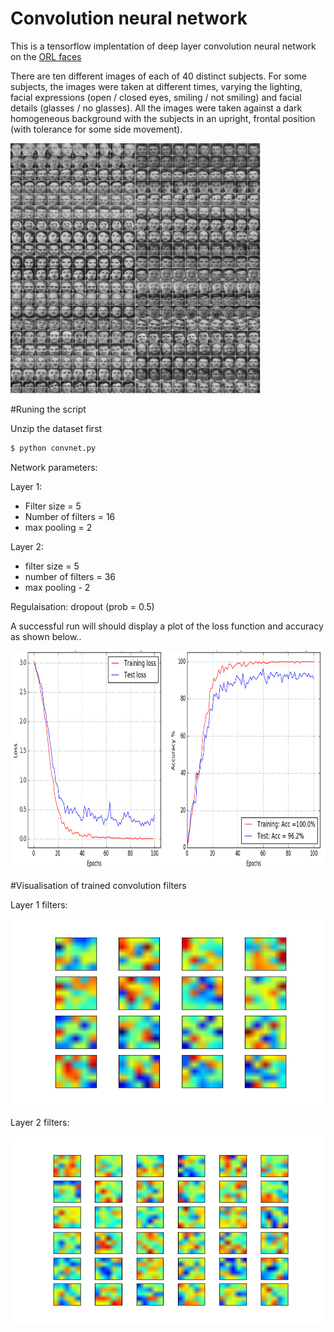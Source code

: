 # Convolution neural network

This is a tensorflow implentation of deep layer convolution neural network on the [ORL faces](http://www.cl.cam.ac.uk/research/dtg/attarchive/facedatabase.html)

There are ten different images of each of 40 distinct subjects. For some subjects, the images were taken at different times, varying the lighting, facial expressions (open / closed eyes, smiling / not smiling) and facial details (glasses / no glasses). All the images were taken against a dark homogeneous background with the subjects in an upright, frontal position (with tolerance for some side movement).

<img src="faces.gif" width="400" height="400" />

#Runing the script

Unzip the dataset first 
```sh
$ python convnet.py
```
Network parameters:

Layer 1:

* Filter size = 5        
* Number of filters = 16
* max pooling = 2        

Layer 2:

* filter size  = 5          
* number of filters = 36
* max pooling - 2

Regulaisation:  dropout (prob = 0.5)

A successful run will should display a plot of the loss function and accuracy as shown below..

<img src="loss.jpg" width="800" height="350" />


#Visualisation of trained convolution filters


Layer 1 filters:

<img src="layer1_1filters.png" width="500" height="300" />



Layer 2 filters:

<img src="layer2_filters.png" width="500" height="300" />
